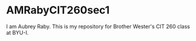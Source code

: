 AMRabyCIT260sec1
================

I am Aubrey Raby.  This is my repository for Brother Wester's CIT 260 class at BYU-I.
